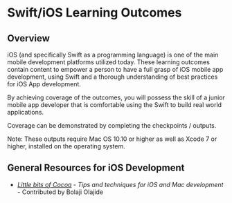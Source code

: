 # Swift/iOS Learning Outcomes

Overview
--------
iOS (and specifically Swift as a programming language) is one of the main mobile development platforms utilized today. These learning outcomes contain content to empower a person to have a full grasp of iOS mobile app development, using Swift and a thorough understanding of best practices for iOS App development.

By achieving coverage of the outcomes, you will possess the skill of a junior mobile app developer that is comfortable using the Swift to build real world applications.

Coverage can be demonstrated by completing the checkpoints / outputs.

Note: These outputs require Mac OS 10.10 or higher as well as Xcode 7 or higher, installed on the operating system.

## General Resources for iOS Development

- [_Little bits of Cocoa_](https://littlebitesofcocoa.com/) - _Tips and techniques for iOS and Mac development_ - Contributed by Bolaji Olajide
